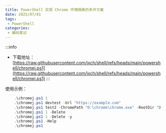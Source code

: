 ```yaml
---
title: PowerShell 实现 Chrome 环境隔离的多开方案
date: 2025/07/01
tags:
 - PowerShell
categories:
 - 编码笔记
---
```


:::info
- 下载地址：[https://raw.githubusercontent.com/jxch/shell/refs/heads/main/powershell/chromej.ps1](https://raw.githubusercontent.com/jxch/shell/refs/heads/main/powershell/chromej.ps1)
:::

使用示例：
```powershell
    .\chromej.ps1 1
    .\chromej.ps1 devtest -Url "https://example.com"
    .\chromej.ps1 test2 -ChromePath "D:\chrome\chrome.exe" -RootDir "D:\chrome-profiles"
    .\chromej.ps1 1 -Delete
    .\chromej.ps1 1 -Delete -y
    .\chromej.ps1 -Help
    .\chromej.ps1
```

